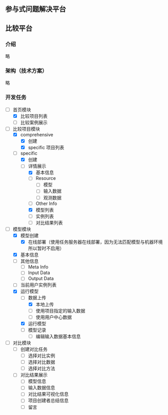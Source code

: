 ## 参与式问题解决平台

## 比较平台
### 介绍
略
### 架构（技术方案）
略
### 开发任务
- [ ] 首页模块
  - [x] 比较项目列表
  - [ ] 比较案例展示
- [ ] 比较项目模块
  - [x] comprehensive
    - [x] 创建
    - [x] specific 项目列表
  - [ ] specific
    - [x] 创建
    - [ ] 详情展示
      - [x] 基本信息
      - [ ] Resource
        - [ ] 模型
        - [ ] 输入数据
        - [ ] 观测数据
      - [ ] Other Info
      - [x] 模型列表
      - [ ] 实例列表
      - [ ] 对比结果列表
- [ ] 模型模块
  - [x] 模型创建
    - [x] 在线部署（使用任务服务器在线部署，因为无法匹配模型与机器环境所以暂时不启用）
  - [x] 基本信息
  - [ ] 其他信息
    - [ ] Meta Info
    - [ ] Input Data
    - [ ] Output Data
  - [ ] 当前用户实例列表
  - [x] 运行模型
    - [ ] 数据上传
      - [x] 本地上传
      - [ ] 使用项目指定的输入数据
      - [ ] 使用用户中心数据
    - [x] 运行模型
    - [ ] 模型记录
      - [ ] 编辑输入数据基本信息
- [ ] 对比模块
  - [ ] 创建对比任务
    - [ ] 选择对比实例
    - [ ] 选择对比数据
    - [ ] 选择对比方法
  - [ ] 对比结果展示
    - [ ] 模型信息
    - [ ] 输入数据信息
    - [ ] 对比结果可视化信息
    - [ ] 项目创建者总结信息
    - [ ] 留言
